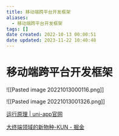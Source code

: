 ```yaml
---
title: 移动端跨平台开发框架
aliases:
  - 移动端跨平台开发框架
tags: []
date created: 2022-10-13 00:00:51
date updated: 2023-11-22 10:40:48
---
```


# 移动端跨平台开发框架

![[Pasted image 20221013000116.png]]

![[Pasted image 20221013001326.png]]

[运行原理 | uni-app官网](https://uniapp.dcloud.net.cn/tutorial/performance.html)

[大终端领域的新物种-KUN - 掘金](https://juejin.cn/post/7145655999439831071)
